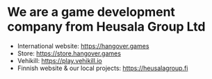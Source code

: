 # We are a game development company from Heusala Group Ltd

 * International website: https://hangover.games
 * Store: https://store.hangover.games
 * Vehikill: https://play.vehikill.io
 * Finnish website & our local projects: https://heusalagroup.fi
